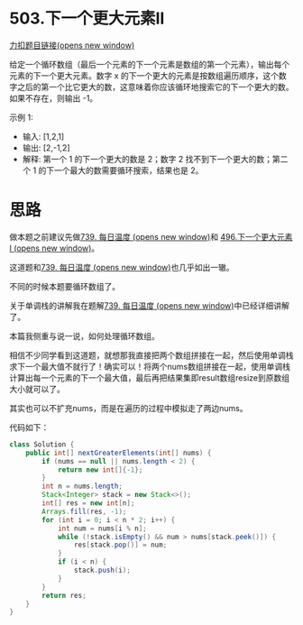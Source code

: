 # 503.下一个更大元素II

[力扣题目链接(opens new window)](https://leetcode-cn.com/problems/next-greater-element-ii/)

给定一个循环数组（最后一个元素的下一个元素是数组的第一个元素），输出每个元素的下一个更大元素。数字 x 的下一个更大的元素是按数组遍历顺序，这个数字之后的第一个比它更大的数，这意味着你应该循环地搜索它的下一个更大的数。如果不存在，则输出 -1。

示例 1:

- 输入: [1,2,1]
- 输出: [2,-1,2]
- 解释: 第一个 1 的下一个更大的数是 2；数字 2 找不到下一个更大的数；第二个 1 的下一个最大的数需要循环搜索，结果也是 2。

# 思路

做本题之前建议先做[739. 每日温度 (opens new window)](https://programmercarl.com/0739.每日温度.html)和 [496.下一个更大元素 I (opens new window)](https://programmercarl.com/0496.下一个更大元素I.html)。

这道题和[739. 每日温度 (opens new window)](https://programmercarl.com/0739.每日温度.html)也几乎如出一辙。

不同的时候本题要循环数组了。

关于单调栈的讲解我在题解[739. 每日温度 (opens new window)](https://programmercarl.com/0739.每日温度.html)中已经详细讲解了。

本篇我侧重与说一说，如何处理循环数组。

相信不少同学看到这道题，就想那我直接把两个数组拼接在一起，然后使用单调栈求下一个最大值不就行了！确实可以！将两个nums数组拼接在一起，使用单调栈计算出每一个元素的下一个最大值，最后再把结果集即result数组resize到原数组大小就可以了。

其实也可以不扩充nums，而是在遍历的过程中模拟走了两边nums。

代码如下：

```java
class Solution {
    public int[] nextGreaterElements(int[] nums) {
        if (nums == null || nums.length < 2) {
            return new int[]{-1};
        }
        int n = nums.length;
        Stack<Integer> stack = new Stack<>();
        int[] res = new int[n];
        Arrays.fill(res, -1);
        for (int i = 0; i < n * 2; i++) {
            int num = nums[i % n];
            while (!stack.isEmpty() && num > nums[stack.peek()]) {
                res[stack.pop()] = num;
            }
            if (i < n) {
                stack.push(i);
            }
        }
        return res;
    }
}
```

